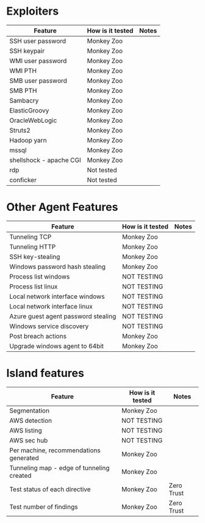 # Exploiters

| Feature 	| How is it tested 	| Notes 	|
|---------	|------------------	|-------	|
| SSH user password	| Monkey Zoo | |
| SSH keypair	| Monkey Zoo | |
| WMI user password | Monkey Zoo | |
| WMI PTH	| Monkey Zoo | |
| SMB user password	| Monkey Zoo | |
| SMB PTH	| Monkey Zoo | |
| Sambacry	| Monkey Zoo | |
| ElasticGroovy	| Monkey Zoo | |
| OracleWebLogic	| Monkey Zoo | |
| Struts2	| Monkey Zoo | |
| Hadoop yarn	| Monkey Zoo | |
| mssql	| Monkey Zoo | |
| shellshock - apache CGI	| Monkey Zoo | |
| rdp | Not tested | |
| conficker	| Not tested | |

# Other Agent Features

| Feature 	| How is it tested 	| Notes 	|
|---------	|------------------	|-------	|
| Tunneling TCP	| Monkey Zoo | |
| Tunneling HTTP	| Monkey Zoo | |
| SSH key-stealing	| Monkey Zoo | |
| Windows password hash stealing	| Monkey Zoo | |
| Process list windows	| NOT TESTING | |
| Process list linux	| NOT TESTING | | 
| Local network interface windows	| NOT TESTING | | 
| Local network interface linux	| NOT TESTING | | 
| Azure guest agent password stealing	| NOT TESTING | | 
| Windows service discovery	| NOT TESTING | | 
| Post breach actions	| Monkey Zoo | |
| Upgrade windows agent to 64bit	| Monkey Zoo | |

# Island features

| Feature 	| How is it tested 	| Notes 	|
|---------	|------------------	|-------	|
| Segmentation | Monkey Zoo | |
| AWS detection	| NOT TESTING | |
| AWS listing	| NOT TESTING | |
| AWS sec hub	| NOT TESTING | |
| Per machine, recommendations generated | Monkey Zoo | |
| Tunneling map - edge of tunneling created	| Monkey Zoo | |
| Test status of each directive | Monkey Zoo | Zero Trust |
| Test number of findings	| Monkey Zoo | Zero Trust |